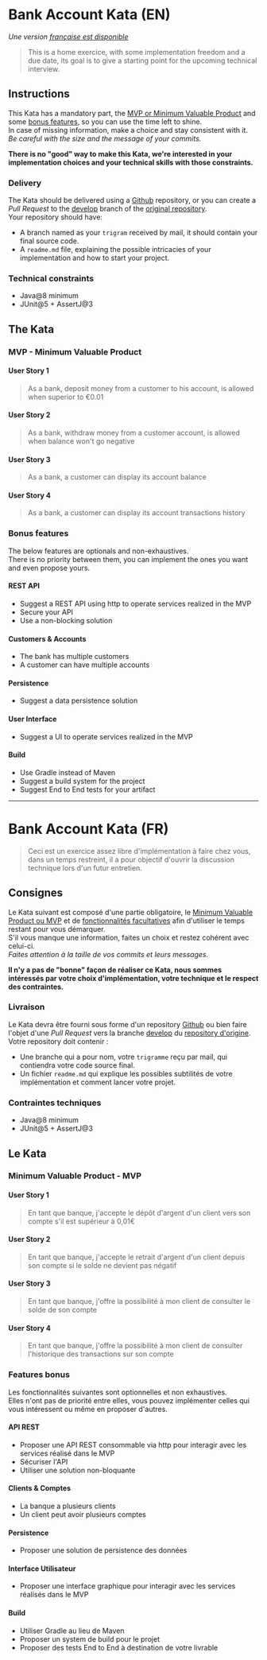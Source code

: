 # Bank Account Kata (EN)
_Une version [française est disponible](#bank-account-kata-fr)_
> This is a home exercice, with some implementation freedom and a due date, its goal is to give a starting point for the upcoming technical interview.  

## Instructions
This Kata has a mandatory part, the [MVP or Minimum Valuable Product](#mvp---minimum-valuable-product)
and some [bonus features](#bonus-features), so you can use the time left to shine.  
In case of missing information, make a choice and stay consistent with it.    
_Be careful with the size and the message of your commits._

**There is no "good" way to make this Kata, we're interested in your implementation choices and your technical skills with those constraints.**

### Delivery
The Kata should be delivered using a [Github](https://github.com) repository, or you can create a *Pull Request* to the [develop](https://github.com/kirinux/ing-bank-account-kata/tree/develop) branch of the [original repository](https://github.com/kirinux/ing-bank-account-kata).  
Your repository should have: 
* A branch named as your `trigram` received by mail, it should contain your final source code.
* A `readme.md` file, explaining the possible intricacies of your implementation and how to start your project.

### Technical constraints
* Java@8 minimum
* JUnit@5 + AssertJ@3

## The Kata
### MVP - Minimum Valuable Product

#### User Story 1
> As a bank, deposit money from a customer to his account, is allowed when superior to €0.01

#### User Story 2
> As a bank, withdraw money from a customer account, is allowed when balance won't go negative

#### User Story 3
> As a bank, a customer can display its account balance

#### User Story 4
> As a bank, a customer can display its account transactions history

### Bonus features
The below features are optionals and non-exhaustives.  
There is no priority between them, you can implement the ones you want and even propose yours.

#### REST API
* Suggest a REST API using http to operate services realized in the MVP
* Secure your API
* Use a non-blocking solution

#### Customers & Accounts
* The bank has multiple customers
* A customer can have multiple accounts

#### Persistence
* Suggest a data persistence solution

#### User Interface
* Suggest a UI to operate services realized in the MVP

#### Build
* Use Gradle instead of Maven
* Suggest a build system for the project
* Suggest End to End tests for your artifact

----------

# Bank Account Kata (FR)
> Ceci est un exercice assez libre d'implémentation à faire chez vous, dans un temps restreint, il a pour objectif d'ouvrir la discussion technique lors d'un futur entretien.

## Consignes
Le Kata suivant est composé d'une partie obligatoire, le [Minimum Valuable Product ou MVP](#minimum-valuable-product---mvp)
et de [fonctionnalités facultatives](#features-bonus) afin d'utiliser le temps restant pour vous démarquer.  
S'il vous manque une information, faites un choix et restez cohérent avec celui-ci.  
_Faites attention à la taille de vos commits et leurs messages._

**Il n'y a pas de "bonne" façon de réaliser ce Kata, nous sommes intéressés par votre choix d'implémentation, votre technique et le respect des contraintes.**

### Livraison
Le Kata devra être fourni sous forme d'un repository [Github](https://github.com) ou bien faire l'objet d'une *Pull Request* vers la branche [develop](https://github.com/kirinux/ing-bank-account-kata/tree/develop) du [repository d'origine](https://github.com/kirinux/ing-bank-account-kata).  
Votre repository doit contenir : 
* Une branche qui a pour nom, votre `trigramme` reçu par mail, qui contiendra votre code source final.
* Un fichier `readme.md` qui explique les possibles subtilités de votre implémentation et comment lancer votre projet.

### Contraintes techniques
* Java@8 minimum
* JUnit@5 + AssertJ@3

## Le Kata
### Minimum Valuable Product - MVP

#### User Story 1
> En tant que banque, j'accepte le dépôt d'argent d'un client vers son compte s'il est supérieur à 0,01€

#### User Story 2
> En tant que banque, j'accepte le retrait d'argent d'un client depuis son compte si le solde ne devient pas négatif

#### User Story 3
> En tant que banque, j'offre la possibilité à mon client de consulter le solde de son compte

#### User Story 4
> En tant que banque, j'offre la possibilité à mon client de consulter l'historique des transactions sur son compte

### Features bonus
Les fonctionnalités suivantes sont optionnelles et non exhaustives.  
Elles n'ont pas de priorité entre elles, vous pouvez implémenter celles qui vous intéressent ou même en proposer d'autres.

#### API REST
* Proposer une API REST consommable via http pour interagir avec les services réalisé dans le MVP
* Sécuriser l'API
* Utiliser une solution non-bloquante

#### Clients & Comptes
* La banque a plusieurs clients
* Un client peut avoir plusieurs comptes

#### Persistence
* Proposer une solution de persistence des données

#### Interface Utilisateur
* Proposer une interface graphique pour interagir avec les services réalisés dans le MVP

#### Build
* Utiliser Gradle au lieu de Maven
* Proposer un system de build pour le projet
* Proposer des tests End to End à destination de votre livrable
